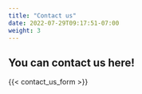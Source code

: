 ```yaml
---
title: "Contact us"
date: 2022-07-29T09:17:51-07:00
weight: 3
---
```


## You can contact us here!

{{< contact_us_form >}}